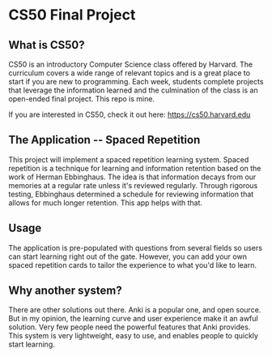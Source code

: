 # CS50 Final Project

## What is CS50?
CS50 is an introductory Computer Science class offered by Harvard.  The curriculum
covers a wide range of relevant topics and is a great place to start if you are new
to programming.  Each week, students complete projects that leverage the information 
learned and the culmination of the class is an open-ended final project.  This repo
is mine.

If you are interested in CS50, check it out here: https://cs50.harvard.edu

## The Application -- Spaced Repetition
This project will implement a spaced repetition learning system.  Spaced repetition 
is a technique for learning and information retention based on the work of Herman 
Ebbinghaus.  The idea is that information decays from our memories at a regular rate
unless it's reviewed regularly.  Through rigorous testing, Ebbinghaus determined a 
schedule for reviewing information that allows for much longer retention.  This app
helps with that.

## Usage
The application is pre-populated with questions from several fields so users can 
start learning right out of the gate.  However, you can add your own spaced repetition
cards to tailor the experience to what you'd like to learn.  

## Why another system? 
There are other solutions out there.  Anki is a popular one, and open source.  But in
my opinion, the learning curve and user experience make it an awful solution.  Very few 
people need the powerful features that Anki provides.  This system is very
lightweight, easy to use, and enables people to quickly start learning.



